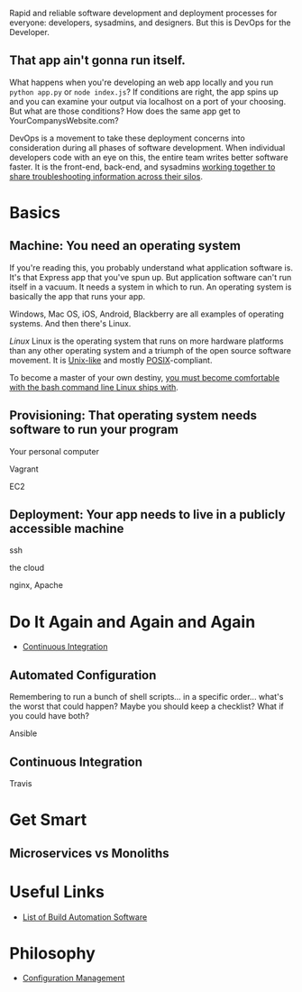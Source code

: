 Rapid and reliable software development and deployment processes for everyone: developers, sysadmins, and designers. But this is DevOps for the Developer.

That app ain't gonna run itself.
--------------------------------

What happens when you're developing an web app locally and you run `python app.py` or `node index.js`? If conditions are right, the app spins up and you can examine your output via localhost on a port of your choosing. But what are those conditions? How does the same app get to YourCompanysWebsite.com? 

DevOps is a movement to take these deployment concerns into consideration during all phases of software development. When individual developers code with an eye on this, the entire team writes better software faster. It is the front-end, back-end, and sysadmins [working together to share troubleshooting information across their silos](http://www.drdobbs.com/architecture-and-design/what-exactly-is-devops/240009147).

Basics
==========

Machine: You need an operating system
-------------------------------------
If you're reading this, you probably understand what application software is.  It's that Express app that you've spun up.  But application software can't run itself in a vacuum. It needs a system in which to run. An operating system is basically the app that runs your app. 

Windows, Mac OS, iOS, Android, Blackberry are all examples of operating systems. And then there's Linux.

_Linux_
Linux is the operating system that runs on more hardware platforms than any other operating system and a triumph of the open source software movement. It is [Unix-like](https://en.wikipedia.org/wiki/Unix-like) and mostly [POSIX](https://en.wikipedia.org/wiki/POSIX)-compliant.

To become a master of your own destiny, [you must become comfortable with the bash command line Linux ships with](https://github.com/jlevy/the-art-of-command-line).  


Provisioning: That operating system needs software to run your program
----------------------------------------------------------------------

Your personal computer

Vagrant

EC2

Deployment: Your app needs to live in a publicly accessible machine
----------------------------------------------------------------------
ssh

the cloud

nginx, Apache

Do It Again and Again and Again
========================================================
* [Continuous Integration](https://en.wikipedia.org/wiki/Continuous_integration)

Automated Configuration
-----------------------

Remembering to run a bunch of shell scripts... in a specific order... what's the worst that could happen?  Maybe you should keep a checklist?  What if you could have both?

Ansible

Continuous Integration
---------------------

Travis

Get Smart
=========

Microservices vs Monoliths
--------------------------

Useful Links
===========
* [List of Build Automation Software](https://en.wikipedia.org/wiki/List_of_build_automation_software#Build_script_generation_tools)


Philosophy
=======
* [Configuration Management](https://en.wikipedia.org/wiki/Configuration_management)







